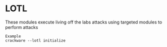 # LOTL
These modules execute living off the labs attacks
using targeted modules to perform attacks
```
Example
crackware --lotl initialize
```
